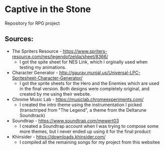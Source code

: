 # Captive in the Stone
Repository for RPG project

## Sources:
  * The Spriters Resource - https://www.spriters-resource.com/nes/legendofzelda/sheet/8366/
    * I got the spite sheet for NES Link, which I orginally used when testing my animations.
  * Character Generator - http://gaurav.munjal.us/Universal-LPC-Spritesheet-Character-Generator/
    * I got the sprite sheets for the Hero and the Enemies which are used in the final version. Both designs were completely original, and created by me using their website.
  * Chrome Music Lab - https://musiclab.chromeexperiments.com/
    * I created the intro theme using the instrumentation I picked (transctriped from "The Legend", a theme from the Deltarune Soundtrack)
  * Soundtrap - https://www.soundtrap.com/mewert03
    * I created a Soundtrap account when I was trying to compose some more themes, but I never ended up using it for the final product
  * Khinsider - https://downloads.khinsider.com/
    * I compiled all the remaining songs for my project from this websitee

